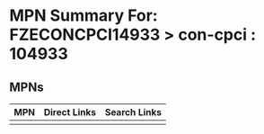



# MPN Summary For: FZECONCPCI14933 > con-cpci : 104933

## MPNs
  

|MPN|Direct Links|Search Links|
| :--- | :--- | :--- |
||||
